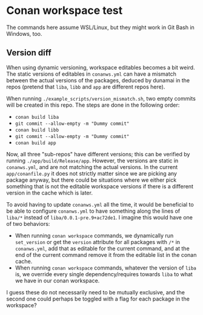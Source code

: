 # Conan workspace test

The commands here assume WSL/Linux, but they might work in Git Bash in Windows, too.

## Version diff

When using dynamic versioning, workspace editables becomes a bit weird. The static versions of
editables in `conanws.yml` can have a mismatch between the actual versions of the packages, deduced
by dunamai in the repos (pretend that `liba`, `libb` and `app` are different repos here).

When running `./example_scripts/version_mismatch.sh`, two empty commits will be created in this
repo. The steps are done in the following order:

* `conan build liba`
* `git commit --allow-empty -m "Dummy commit"`
* `conan build libb`
* `git commit --allow-empty -m "Dummy commit"`
* `conan build app`

Now, all three "sub-repos" have different versions; this can be verified by running
`./app/build/Release/app`. However, the versions are static in `conanws.yml`, and are not matching
the actual versions. In the current `app/conanfile.py` it does not strictly matter since we are
picking any package anyway, but there could be situations where we either pick something that is not
the editable workspace versions if there is a different version in the cache which is later.

To avoid having to update `conanws.yml` all the time, it would be beneficial to be able to configure
`conanws.yml` to have something along the lines of `liba/*` instead of `liba/0.0.1-pre.9+ac72de1`. I
imagine this would have one of two behaviors:

* When running `conan workspace` commands, we dynamically run `set_version` or get the `version`
  attribute for all packages with `/*` in `conanws.yml`, add that as editable for the current
  command, and at the end of the current command remove it from the editable list in the conan
  cache.
* When running `conan workspace` commands, whatever the version of `liba` is, we override every
  single dependency/requires towards `liba` to what we have in our conan workspace.

I guess these do not necessarily need to be mutually exclusive, and the second one could perhaps be
toggled with a flag for each package in the workspace?
